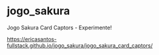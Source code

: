 # jogo_sakura
Jogo Sakura Card Captors - Experimente!

https://ericasantos-fullstack.github.io/jogo_sakura/jogo_sakura_card_captors/
